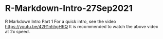# R-Markdown-Intro-27Sep2021
R Markdown Intro Part 1
For a quick intro, see the video <https://youtu.be/42R1nhhgHRQ>
It is recommended to watch the above video at 2x speed.

